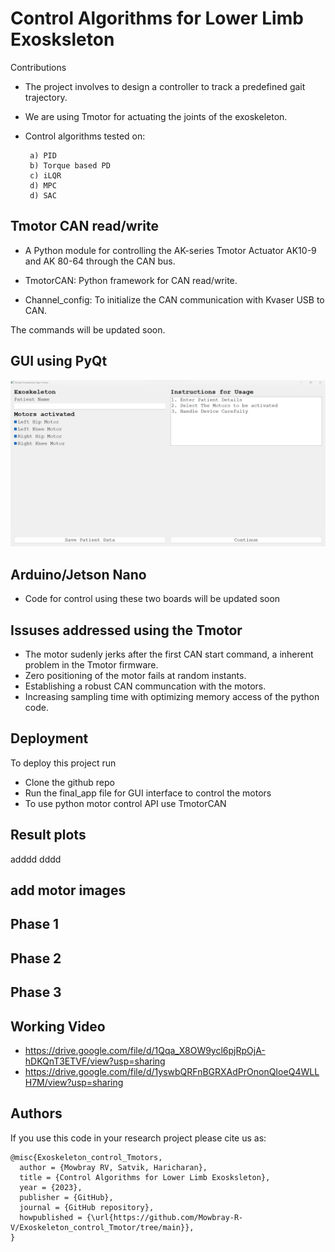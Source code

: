 # Control Algorithms for Lower Limb Exosksleton
Contributions

* The project involves to design a controller to track a predefined gait trajectory. 

*  We are using Tmotor for actuating the joints of the exoskeleton.

*  Control algorithms tested on:
  
        a) PID
        b) Torque based PD
        c) iLQR
        d) MPC
        d) SAC
        


## Tmotor CAN read/write 

* A Python module for controlling the AK-series Tmotor Actuator AK10-9 and AK 80-64 through the CAN bus. 

* TmotorCAN: Python framework for CAN read/write.

* Channel_config: To initialize the CAN communication with Kvaser USB to CAN.

The commands will be updated soon.
## GUI using PyQt


![](https://github.com/Mowbray-R-V/Exoskeleton_control_Tmotor/blob/main/GUI.png)


## Arduino/Jetson Nano
*  Code for control using these two boards will be updated soon


## Issuses addressed using the Tmotor

* The motor sudenly jerks after the first CAN start command, a inherent problem in the Tmotor firmware.
* Zero positioning of the motor fails at random instants.
* Establishing a robust CAN communcation with the motors. 
* Increasing sampling time with optimizing memory access of the python code.



## Deployment

To deploy this project run

*  Clone the github repo
*  Run the final_app file for GUI interface to control the motors
*  To use python motor control API use TmotorCAN

## Result plots
adddd dddd
## add motor images


## Phase 1

## Phase 2

## Phase 3
 ## Working Video
 * https://drive.google.com/file/d/1Qqa_X8OW9ycl6pjRpOjA-hDKQnT3ETVF/view?usp=sharing
 * https://drive.google.com/file/d/1yswbQRFnBGRXAdPrOnonQIoeQ4WLLH7M/view?usp=sharing

## Authors

If you use this code in your research project please cite us as:
```
@misc{Exoskeleton_control_Tmotors,
  author = {Mowbray RV, Satvik, Haricharan},
  title = {Control Algorithms for Lower Limb Exosksleton},
  year = {2023},
  publisher = {GitHub},
  journal = {GitHub repository},
  howpublished = {\url{https://github.com/Mowbray-R-V/Exoskeleton_control_Tmotor/tree/main}},
}

```
